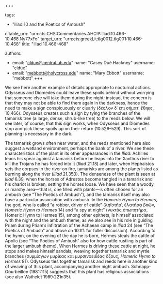 +++

tags:
- "Iliad 10 and the Poetics of Ambush"

citable_urn: "urn:cts:CHS:Commentaries.AHCIP:Iliad.10.466-10.468.Ny77xFo"
target_urn: "urn:cts:greekLit:tlg0012.tlg001:10.466-10.468"
title: "Iliad 10.466-468"

authors:
- email: "cldue@central.uh.edu"
  name: "Casey Dué Hackney"
  username: "cldue"
- email: "mebbott@holycross.edu"
  name: "Mary Ebbott"
  username: "mebbott"
+++

<p>We see here another example of details appropriate to nocturnal actions. Odysseus and Diomedes could leave these spoils behind without worrying that someone else will take them during the night; instead, the concern is that they may not be able to find them again in the darkness, hence the need to make a sign conspicuously or clearly (δέελον δ᾽ ἐπι σήματ᾽ ἔθηκε, 10.466). Odysseus creates such a sign by tying the branches of the tamarisk tree (a large, dense, shrub-like tree) to the reeds below. We will see later, of course, that this sign works, when Odysseus and Diomedes stop and pick these spoils up on their return (10.526–529). This sort of planning is necessary in the dark.</p><p>The tamarisk grows often near water, and the reeds mentioned here also suggest a wetland environment, perhaps the bank of a river. We see these characteristics of the plant in its other appearances in the <em>Iliad</em>: Achilles leans his spear against a tamarisk before he leaps into the Xanthos river to kill the Trojans he has forced into it (<em>Iliad</em> 21.18) and later, when Hephaistos sets the corpses in the river on fire, tamarisks are among the plants listed as burning along the river (<em>Iliad</em> 21.350). The denseness of the plant is seen at <em>Iliad</em> 6.39, when the horses of Adrestos become tangled in a tamarisk and his chariot is broken, setting the horses loose. We have seen that a woody or marshy area—that is, one filled with plants—is often chosen for an ambush (see “The Poetics of Ambush”), and the tamarisk itself may also have a particular association with ambush. In the <em>Homeric Hymn to Hermes</em>, the god, who is called “a robber, driver of cattle” (ληϊστῆρ’, ἐλατῆρα βοῶν, <em>Homeric Hymn to Hermes</em> 14) and “a spy at night” (νυκτὸς ὀπωπητῆρα, Homeric Hymn to Hermes 15), among other epithets, is himself associated with the night and the ambush theme, as we also see in his role in guiding Priam during Priam’s infiltration of the Achaean camp in <em>Iliad</em> 24 (see “The Poetics of Ambush” and above on 10.1ff. for fuller discussion). According to the hymn, on the evening of the day he is born, Hermes steals the cattle of Apollo (see “The Poetics of Ambush” also for how cattle rustling is part of the larger ambush theme). When Hermes is driving these cattle at night, he stops and makes himself sandals, weaving together tamarisk and myrtle branches (συμμίσγων μυρίκας καὶ μυρσινοειδέας ὄζους, <em>Homeric Hymn to Hermes</em> 81). Odysseus ties together tamarisk and reeds here in another kind of weaving of this plant, accompanying another night ambush. Schnapp-Gourbeillon (1981:115) suggests that this plant has religious associations (see also Wathelet 1989:221n35).</p>